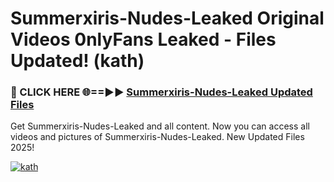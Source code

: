 # Summerxiris-Nudes-Leaked Original Videos 0nlyFans Leaked - Files Updated! (kath)

<h3>🔴 CLICK HERE 🌐==►► <a href="https://tinyurl.com/4mcuefdz" rel="nofollow">Summerxiris-Nudes-Leaked Updated Files</a></h3>

Get Summerxiris-Nudes-Leaked and all content. Now you can access all videos and pictures of Summerxiris-Nudes-Leaked. New Updated Files 2025!

[![kath](https://i.imgur.com/StAQSOY.gif)](https://tinyurl.com/4mcuefdz)
